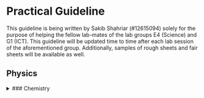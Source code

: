 # Practical Guideline
This guideline is being written by Sakib Shahriar (#12615094) solely for the purpose of helping the fellow lab-mates of the lab groups E4 (Science) and G1 (ICT). This guideline will be updated time to time after each lab session of the aforementioned group. Additionally, samples of rough sheets and fair sheets will be available as well.
## Physics
<details>
<summary> ### Chemistry</summary>
### Class 01: 30/09/2024
On this day, during the lab class, besides an introductory session on lab appratus, a sample of preparing rough sheets has been demonstrated. The instructions are listed below:
**What are 'Rough Sheets'?**
Rough Sheets are basically 
**Paper and Margine:** Use A4 sized paper.
2) On the top right corner, over the horizontal margine, write the roll number (don't use #) and date (in next line).
3) In the main body of the rough sheet, you have to write 6 points (Number of the Experiment, Name of the Experiment, Principle, Required Apparatus, Required Chemicals, Table). These are to be written in a left alignment.
4) The table is to be made with pencil and the rest of the writings are to be written with black pen.
<details>
## Biology
## Information and Communication Technology (ICT)

Please note that, these information are 
